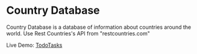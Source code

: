 # Country Database

Country Database is a database of information about countries around the world. Use Rest Countries's API from "restcountries.com"

Live Demo: [TodoTasks](https://kyle-panuringan.github.io/countries/)
